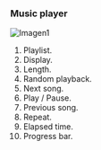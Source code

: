 ### Music player

![Imagen1](http://static.energysistem.com/images/manuals/42674/56e9971d021d8.jpg)

1. Playlist.
2. Display.
3. Length.
4. Random playback.
5. Next song.
6. Play / Pause.
7. Previous song.
8. Repeat.
9. Elapsed time.
10. Progress bar.
